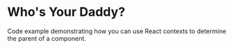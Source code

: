 # Who's Your Daddy?

Code example demonstrating how you can use React contexts to determine the parent of a component.

